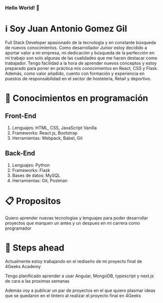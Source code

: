 ### Hello World! 👋
<h1> ℹ️ Soy Juan Antonio Gomez Gil</h1>
<p>Full Stack Developer apasionado de la tecnología y en constante búsqueda de nuevos conocimientos. Como desarrollador Junior estoy decidido a aportar valor a mi empresa, mi dedicación y búsqueda de la perfección en mi trabajo son solo algunas de las cualidades que me hacen destacar como trabajador. Tengo facilidad a la hora de aprender nuevos conceptos y estoy preparado para poner en práctica mis conocimientos en React, CSS y Flask. Además, como valor añadido, cuento con formación y experiencia en puestos de responsabilidad en el sector de hostelería, Retail y deportivo.</p>

<h1>🧠 Conocimientos en programación</h1>
<h2>Front-End</h2>
<ol>
<li>Lenguajes: HTML, CSS, JavaScript Vanilla
  </li>
  <li>Frameworks: React.js, Bootstrap
  </li>
  <li>Herramientas: Webpack, Babel, Git
  </li>
</ol> 
<h2>Back-End</h2>
<ol>
<li>Lenguajes: Python
  </li>
  <li>Frameworks: Flask
  </li>
  <li>Bases de datos: MySQL
  </li>
  <li>Herramientas: Git, Postman
  </li>
</ol> 
<h1>📋 Propositos </h1>
<p>Quiero aprender nuevas tecnologías y lenguajes para poder desarrollar proyectos que marquen un antes y un despues en mi carrera como programador</p>
<h1>💭 Steps ahead </h1>
<p>Actualmente estoy trabajando en el rediseño de mi proyecto final de 4Geeks Academy</p>
<p>Tengo planificado aprender a usar Angular, MongoDB, typescript y next.js de cara a las proximas semanas</p>
<p>Además voy a publicar un par de proyectos en el que quiero plasmar ideas que se quedaron en el tintero al realizar el proyecto final en 4Geeks</p>

